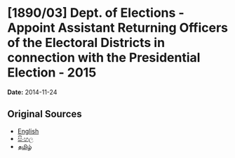 # [1890/03] Dept. of Elections - Appoint Assistant Returning Officers of the Electoral Districts in connection with the Presidential Election - 2015

**Date:** 2014-11-24

## Original Sources

- [English](https://documents.gov.lk/view/extra-gazettes/2014/11/1890-03_E.pdf)
- [සිංහල](https://documents.gov.lk/view/extra-gazettes/2014/11/1890-03_S.pdf)
- [தமிழ்](https://documents.gov.lk/view/extra-gazettes/2014/11/1890-03_T.pdf)
